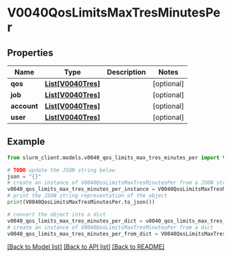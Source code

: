 # V0040QosLimitsMaxTresMinutesPer


## Properties

Name | Type | Description | Notes
------------ | ------------- | ------------- | -------------
**qos** | [**List[V0040Tres]**](V0040Tres.md) |  | [optional] 
**job** | [**List[V0040Tres]**](V0040Tres.md) |  | [optional] 
**account** | [**List[V0040Tres]**](V0040Tres.md) |  | [optional] 
**user** | [**List[V0040Tres]**](V0040Tres.md) |  | [optional] 

## Example

```python
from slurm_client.models.v0040_qos_limits_max_tres_minutes_per import V0040QosLimitsMaxTresMinutesPer

# TODO update the JSON string below
json = "{}"
# create an instance of V0040QosLimitsMaxTresMinutesPer from a JSON string
v0040_qos_limits_max_tres_minutes_per_instance = V0040QosLimitsMaxTresMinutesPer.from_json(json)
# print the JSON string representation of the object
print(V0040QosLimitsMaxTresMinutesPer.to_json())

# convert the object into a dict
v0040_qos_limits_max_tres_minutes_per_dict = v0040_qos_limits_max_tres_minutes_per_instance.to_dict()
# create an instance of V0040QosLimitsMaxTresMinutesPer from a dict
v0040_qos_limits_max_tres_minutes_per_from_dict = V0040QosLimitsMaxTresMinutesPer.from_dict(v0040_qos_limits_max_tres_minutes_per_dict)
```
[[Back to Model list]](../README.md#documentation-for-models) [[Back to API list]](../README.md#documentation-for-api-endpoints) [[Back to README]](../README.md)


